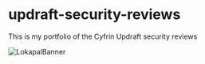 # updraft-security-reviews
This is my portfolio of the Cyfrin Updraft security reviews

![LokapalBanner](https://github.com/user-attachments/assets/5509e1f8-9f31-4141-8975-02132a1ba63e)

